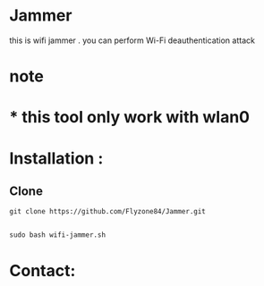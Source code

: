 # Jammer
this is wifi jammer . you can perform Wi-Fi deauthentication attack



# note 

# * this tool only work with wlan0  
# Installation :

## Clone

```
git clone https://github.com/Flyzone84/Jammer.git
```
```

sudo bash wifi-jammer.sh
```

# Contact:


